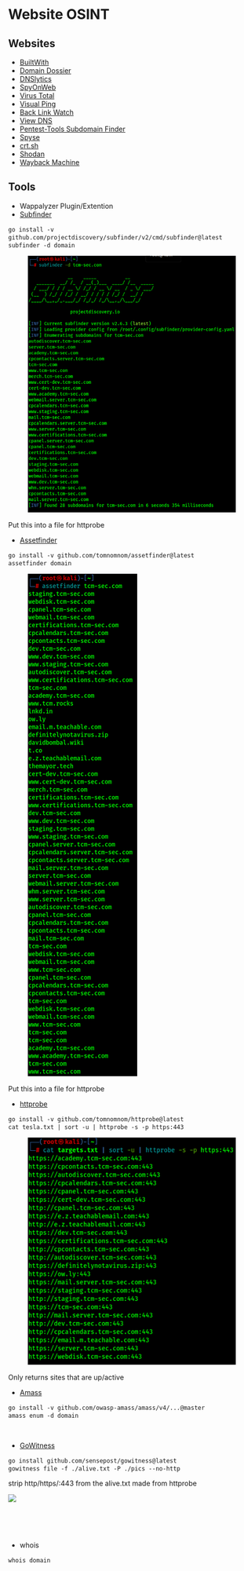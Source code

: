 # Website OSINT

## Websites

* [BuiltWith](https://builtwith.com/)
* [Domain Dossier](https://centralops.net/co/)
* [DNSlytics](https://dnslytics.com/reverse-ip)
* [SpyOnWeb](https://spyonweb.com/)
* [Virus Total](https://www.virustotal.com/)
* [Visual Ping](https://visualping.io/)
* [Back Link Watch](http://backlinkwatch.com/index.php)
* [View DNS](https://viewdns.info/)
* [Pentest-Tools Subdomain Finder](https://pentest-tools.com/information-gathering/find-subdomains-of-domain)
* [Spyse](https://spyse.com/)
* [crt.sh](https://crt.sh/)
* [Shodan](https://shodan.io)
* [Wayback Machine](https://web.archive.org/)

## Tools

* Wappalyzer Plugin/Extention
* [Subfinder](https://github.com/projectdiscovery/subfinder)

```
go install -v github.com/projectdiscovery/subfinder/v2/cmd/subfinder@latest
subfinder -d domain
```

<figure><img src="../.gitbook/assets/image (5) (1).png" alt=""><figcaption></figcaption></figure>

Put this into a file for httprobe&#x20;

* [Assetfinder](https://github.com/tomnomnom/assetfinder)

```
go install -v github.com/tomnomnom/assetfinder@latest
assetfinder domain
```

<figure><img src="../.gitbook/assets/image (6) (1).png" alt=""><figcaption></figcaption></figure>

Put this into a file for httprobe&#x20;

* [httprobe](https://github.com/tomnomnom/httprobe)

```
go install -v github.com/tomnomnom/httprobe@latest
cat tesla.txt | sort -u | httprobe -s -p https:443
```

<figure><img src="../.gitbook/assets/image (7) (1).png" alt=""><figcaption></figcaption></figure>

Only returns sites that are up/active

* [Amass](https://github.com/OWASP/Amass)

```
go install -v github.com/owasp-amass/amass/v4/...@master
amass enum -d domain
```

<figure><img src="../.gitbook/assets/image (10).png" alt=""><figcaption></figcaption></figure>

* [GoWitness](https://github.com/sensepost/gowitness/wiki/Installation)

```
go install github.com/sensepost/gowitness@latest
gowitness file -f ./alive.txt -P ./pics --no-http
```

strip http/https/:443 from the alive.txt made from httprobe

![](<../.gitbook/assets/image (11).png>)  &#x20;

<figure><img src="../.gitbook/assets/image (12).png" alt=""><figcaption></figcaption></figure>

<figure><img src="../.gitbook/assets/image (13).png" alt=""><figcaption></figcaption></figure>

* whois

```
whois domain
```

<figure><img src="../.gitbook/assets/image (14).png" alt=""><figcaption></figcaption></figure>
